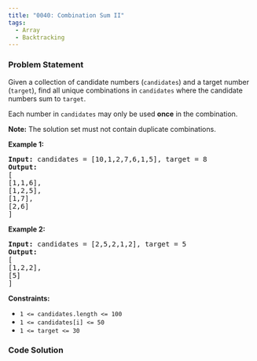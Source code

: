 ```yaml
---
title: "0040: Combination Sum II"
tags:
  - Array
  - Backtracking
---
```

### Problem Statement

<p>Given a collection of candidate numbers (<code>candidates</code>) and a target number (<code>target</code>), find all unique combinations in <code>candidates</code> where the candidate numbers sum to <code>target</code>.</p>

<p>Each number in <code>candidates</code> may only be used <strong>once</strong> in the combination.</p>

<p><strong>Note:</strong> The solution set must not contain duplicate combinations.</p>


<p><strong class="example">Example 1:</strong></p>

<pre>
<strong>Input:</strong> candidates = [10,1,2,7,6,1,5], target = 8
<strong>Output:</strong> 
[
[1,1,6],
[1,2,5],
[1,7],
[2,6]
]
</pre>

<p><strong class="example">Example 2:</strong></p>

<pre>
<strong>Input:</strong> candidates = [2,5,2,1,2], target = 5
<strong>Output:</strong> 
[
[1,2,2],
[5]
]
</pre>


<p><strong>Constraints:</strong></p>

<ul>
	<li><code>1 &lt;= candidates.length &lt;= 100</code></li>
	<li><code>1 &lt;= candidates[i] &lt;= 50</code></li>
	<li><code>1 &lt;= target &lt;= 30</code></li>
</ul>


### Code Solution

```python

```
